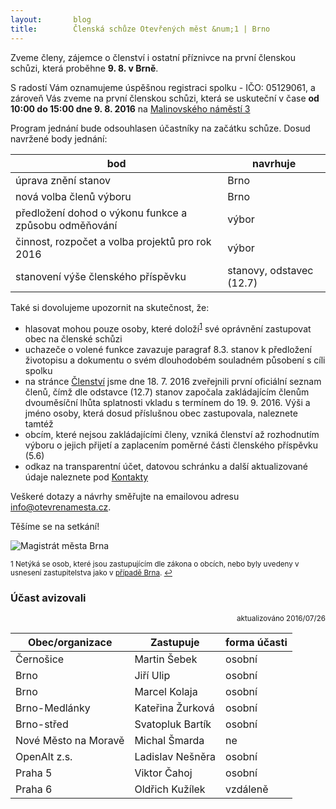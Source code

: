```yaml
---
layout:       blog
title:        Členská schůze Otevřených měst &num;1 | Brno
---
```

Zveme členy, zájemce o členství i ostatní příznivce na první členskou schůzi, která proběhne **9. 8. v Brně**.

S radostí Vám oznamujeme úspěšnou registraci spolku - IČO: 05129061, a zároveň Vás zveme na první členskou schůzi, která se uskuteční v čase **od 10:00 do 15:00 dne 9. 8. 2016** na [Malinovského&nbsp;náměstí&nbsp;3](http://www.openstreetmap.org/?mlat=49.1958&mlon=16.6152#map=15/49.1958/16.6152)

Program jednání bude odsouhlasen účastníky na začátku schůze. Dosud navržené body jednání:

bod | navrhuje
--- | ---
úprava znění stanov | Brno
nová volba členů výboru | Brno
předložení dohod o výkonu funkce a způsobu odměňování | výbor
činnost, rozpočet a volba projektů pro rok 2016 | výbor
stanovení výše členského příspěvku | stanovy, odstavec (12.7)

Také si dovolujeme upozornit na skutečnost, že:

- <span id="hlasovat_mohou">hlasovat mohou</span> pouze osoby, které doloží<sup id="a1">[1](#f1)</sup> své oprávnění zastupovat obec na členské schůzi
- uchazeče o volené funkce zavazuje paragraf 8.3. stanov k předložení životopisu a dokumentu o svém dlouhodobém souladném působení s cíli spolku
- na stránce [Členství](http://www.otevrenamesta.cz/clenstvi/) jsme dne 18. 7. 2016 zveřejnili první oficiální seznam členů, čímž dle odstavce (12.7) stanov započala zakládajícím členům dvouměsíční lhůta splatnosti vkladu s termínem do 19. 9. 2016. Výši a jméno osoby, která dosud příslušnou obec zastupovala, naleznete tamtéž
- obcím, které nejsou zakládajícími členy, vzniká členství až rozhodnutím výboru o jejich přijetí a zaplacením poměrné části členského příspěvku (5.6)
- odkaz na transparentní účet, datovou schránku a další aktualizované údaje naleznete pod [Kontakty](http://www.otevrenamesta.cz/kontakty/)

Veškeré dotazy a návrhy směřujte na emailovou adresu [info@otevrenamesta.cz](mailto:info@otevrenamesta.cz).

Těšíme se na setkání!


![Magistrát města Brna](https://upload.wikimedia.org/wikipedia/commons/thumb/7/73/Magistr%C3%A1t_m%C4%9Bsta_Brna%2C_Malinovsk%C3%A9ho_n%C3%A1m%C4%9Bst%C3%AD.jpg/320px-Magistr%C3%A1t_m%C4%9Bsta_Brna%2C_Malinovsk%C3%A9ho_n%C3%A1m%C4%9Bst%C3%AD.jpg)

<sup><span id="f1">1</span> Netýká se osob, které jsou zastupujícím dle zákona o obcích, nebo byly uvedeny v usnesení zastupitelstva jako v [případě Brna](http://www.brno.cz/sprava-mesta/dokumenty-mesta/zapisy-ze-zastupitelstva-mesta-brna/?cislo=3076&rok=2016&dokument=3&platnost=1). [↩](#a1)</sup>

### <span id="Účast_avizovali">Účast avizovali</span>

<div style="text-align: right;"><sup>aktualizováno 2016/07/26</sup></div>

Obec/organizace | Zastupuje | forma účasti
--- | --- | ---
Černošice | Martin Šebek | osobní
Brno | Jiří Ulip | osobní
Brno | Marcel Kolaja | osobní
Brno-Medlánky | Kateřina Žurková | osobní
Brno-střed | Svatopluk Bartík | osobní
Nové Město na Moravě | Michal Šmarda | ne
OpenAlt z.s. | Ladislav Nešněra | osobní
Praha 5 | Viktor Čahoj | osobní
Praha 6 | Oldřich Kužílek | vzdáleně

